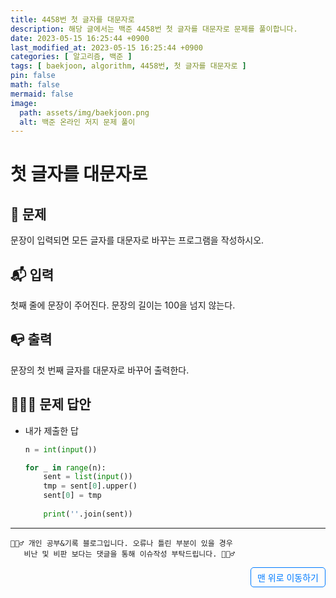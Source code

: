 ```yaml
---
title: 4458번 첫 글자를 대문자로
description: 해당 글에서는 백준 4458번 첫 글자를 대문자로 문제를 풀이합니다.
date: 2023-05-15 16:25:44 +0900
last_modified_at: 2023-05-15 16:25:44 +0900
categories: [ 알고리즘, 백준 ]
tags: [ baekjoon, algorithm, 4458번, 첫 글자를 대문자로 ]
pin: false
math: false
mermaid: false
image:
  path: assets/img/baekjoon.png
  alt: 백준 온라인 저지 문제 풀이
---
```

    
# 첫 글자를 대문자로
## 📃 문제
문장이 입력되면 모든 글자를 대문자로 바꾸는 프로그램을 작성하시오.

## 📬 입력
첫째 줄에 문장이 주어진다. 문장의 길이는 100을 넘지 않는다.

## 📭 출력
문장의 첫 번째 글자를 대문자로 바꾸어 출력한다.

## 🙆🏻‍♂️ 문제 답안

- 내가 제출한 답
    ```python
    n = int(input())

    for _ in range(n):
        sent = list(input())
        tmp = sent[0].upper()
        sent[0] = tmp
        
        print(''.join(sent))
    ```

***

    🙋🏻‍♂️ 개인 공부&기록 블로그입니다. 오류나 틀린 부분이 있을 경우 
       비난 및 비판 보다는 댓글을 통해 이슈작성 부탁드립니다. 🙋🏻‍♂️

<a href="#" style="display: inline-block; padding: 5px 10px; color: #007bff; text-decoration: none; border: 0.5px solid #007bff; border-radius: 5px; float: right;">맨 위로 이동하기</a>